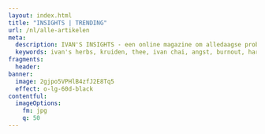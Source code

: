 ```yaml
---
layout: index.html
title: "INSIGHTS | TRENDING"
url: /nl/alle-artikelen
meta:
  description: IVAN'S INSIGHTS - een online magazine om alledaagse problemen (fysiek dan wel mentaal) bespreekbaar te maken. Benieuwd naar onze inzichten?
  keywords: ivan's herbs, kruiden, thee, ivan chai, angst, burnout, hart, infecties, luchtweginfectie, menstruatiepijn, peesontsteking, prostaat, slaapproblemen, slijmbeursontsteking, stress, urineweginfectie, immuunsysteem
fragments:
  header:
banner:
  image: 2gjpo5VPHlB4zfJ2E8Tq5
  effect: o-lg-60d-black
contentful:
  imageOptions:
    fm: jpg
    q: 50
---
```

